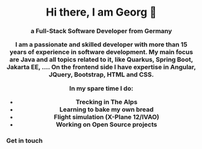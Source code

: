 <h1 align="center">Hi there, I am Georg 👋 </h1>
<h3 align="center">a Full-Stack Software Developer from Germany
  
<p>
  I am a passionate and skilled developer with more than 15 years of experience in software development. My main focus are Java and all topics related to it, like Quarkus, Spring Boot, Jakarta EE, .... 
  On the frontend side I have expertise in Angular, JQuery, Bootstrap, HTML and CSS.
</p>  

<p>
  In my spare time I do:
  <ul>
    <li>Trecking in The Alps</li>
    <li>Learning to bake my own bread</li>
    <li>Flight simulation (X-Plane 12/IVAO)</li>
    <li>Working on Open Source projects</li>
  </ul>
</p>

### Get in touch


